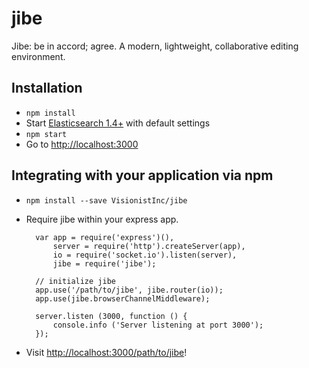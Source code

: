 # jibe
Jibe: be in accord; agree. A modern, lightweight, collaborative editing environment.

## Installation
* `npm install`
* Start [Elasticsearch 1.4+](https://www.elastic.co/downloads/elasticsearch) with default settings
* `npm start`
* Go to [http://localhost:3000](http://localhost:3000)

## Integrating with your application via npm
* `npm install --save VisionistInc/jibe`
* Require jibe within your express app.

        var app = require('express')(),
            server = require('http').createServer(app),
            io = require('socket.io').listen(server),
            jibe = require('jibe');

        // initialize jibe
        app.use('/path/to/jibe', jibe.router(io));
        app.use(jibe.browserChannelMiddleware);

        server.listen (3000, function () {
            console.info ('Server listening at port 3000');
        });

* Visit [http://localhost:3000/path/to/jibe](http//localhost:3000/path/to/jibe)!
